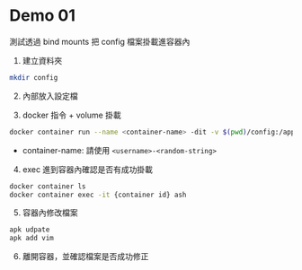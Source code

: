 # Demo 01

測試透過 bind mounts 把 config 檔案掛載進容器內

1. 建立資料夾

```bash
mkdir config
```

2. 內部放入設定檔

3. docker 指令 + volume 掛載

```bash
docker container run --name <container-name> -dit -v $(pwd)/config:/app/config alpine
```

* container-name: 請使用 `<username>-<random-string>`

4. exec 進到容器內確認是否有成功掛載

```bash
docker container ls
docker container exec -it {container id} ash
```

5. 容器內修改檔案

```bash
apk udpate
apk add vim
```

6. 離開容器，並確認檔案是否成功修正
